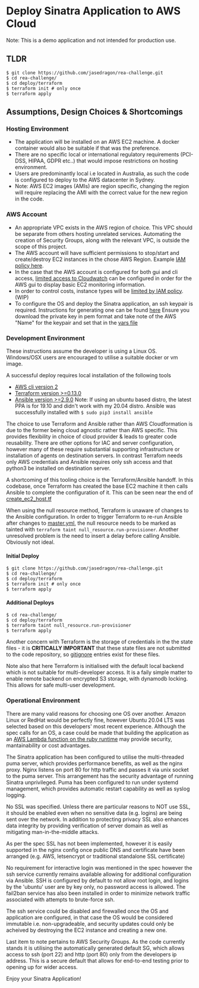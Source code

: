 # Deploy Sinatra Application to AWS Cloud

Note: This is a demo application and not intended for production use.

## TLDR

```shell 
$ git clone https://github.com/jasedragon/rea-challenge.git
$ cd rea-challenge/
$ cd deploy/terraform
$ terraform init # only once
$ terraform apply
```


## Assumptions, Design Choices & Shortcomings

### Hosting Environment
* The application will be installed on an AWS EC2 machine. A docker container would also be suitable if that was the preference. 
* There are no specific local or international regulatory requirements (PCI-DSS, HIPAA, GDPR etc..) that would impose restrictions on hosting environment.
* Users are predominantly local i.e located in Australia, as such the code is configured to deploy to the AWS datacenter in Sydney.
* Note: AWS EC2 images (AMIs) are region specific, changing the region will require replacing the AMI with the correct value for the new region in the code.

### AWS Account 
* An appropriate VPC exists in the AWS region of choice. This VPC should be separate from others hosting unrelated services. Automating the creation of Security Groups, along with the relevant VPC, is outside the scope of this project. 
* The AWS account will have sufficient permissions to stop/start and create/destroy EC2 instances in the chose AWS Region. Example [IAM policy here](deploy/policy/Restrict_Region.json).
* In the case that the AWS account is configured for both gui and cli access, [limited access to Cloudwatch](deploy/policy/Limited_Cloudwatch.json) can be configured in order for the AWS gui to display basic EC2 monitoring information.
* In order to control costs, instance types will be [limited by IAM policy](deploy/policy/Limit_EC2_instance_types.json). (WIP)
* To configure the OS and deploy the Sinatra application, an ssh keypair is required. Instructions for generating one can be found [here](https://docs.aws.amazon.com/AWSEC2/latest/UserGuide/ec2-key-pairs.html#new-console) Ensure you download the private key in pem format and take note of the AWS "Name" for the keypair and set that in the [vars file](deploy/terraform/terraform.tfvars)


### Development Environment
These instructions assume the developer is using a Linux OS. 
Windows/OSX users are encouraged to utilise a suitable docker or vm image.

A successful deploy requires local installation of the following tools
* [AWS cli version 2](https://docs.aws.amazon.com/cli/latest/userguide/install-cliv2-linux.html)
* [Terraform version >=0.13.0](https://www.terraform.io/downloads.html)
* [Ansible version >=2.9.0](https://docs.ansible.com/ansible/latest/installation_guide/intro_installation.html)
  Note: If using an ubuntu based distro, the latest PPA is for 19.10 and didn't work with my 20.04 distro. Ansible was successfully installed with `$ sudo pip3 install ansible`


The choice to use Terraform and Ansible rather than AWS Cloudformation is due to the former being cloud agnostic rather than AWS specific. This provides flexibility in choice of cloud provider & leads to greater code reusability. There are other options for IAC and server configuration, however many of these require substantial supporting infrastructure or installation of agents on destination servers. In contrast Terrafom needs only AWS credentials and Ansible requires only ssh access and that python3 be installed on destination server.


A shortcoming of this tooling choice is the Terraform/Ansible handoff. In this codebase, once Terraform has created the base EC2 machine it then calls Ansible to complete the configuration of it. This can be seen near the end of [create_ec2_host.tf](deploy/terraform/create_ec2_host.tf) 

When using the null resource method, Terraform is unaware of changes to the Ansible configuration. In order to trigger Terraform to re-run Ansible after changes to [master.yml](deploy/ansible/master.yml), the null resource needs to be marked as tainted with `terraform taint null_resource.run-provisioner`. Another unresolved problem is the need to insert a delay before calling Ansible.  Obviously not ideal.  

#### Initial Deploy
```shell 
$ git clone https://github.com/jasedragon/rea-challenge.git
$ cd rea-challenge/
$ cd deploy/terraform
$ terraform init # only once
$ terraform apply
```

#### Additional Deploys
```shell 
$ cd rea-challenge/
$ cd deploy/terraform
$ terraform taint null_resource.run-provisioner
$ terraform apply
```

Another concern with Terraform is the storage of credentials in the the state files - it is **CRITICALLY IMPORTANT** that these state files are not submitted to the code repository, so [gitignore](./.gitignore) entries exist for these files. 

Note also that here Terraform is initialised with the default local backend which is not suitable for multi-developer access. 
It is a faily simple matter to enable remote backend on encrypted S3 storage, with dynamodb locking. This allows for safe multi-user development.


### Operational Environment
There are many valid reasons for choosing one OS over another. Amazon Linux or RedHat would be perfectly fine, however Ubuntu 20.04 LTS was selected based on this developers' most recent experience. Although the spec calls for an OS, a case could be made that building the application as an [AWS Lambda function on the ruby runtime](https://docs.aws.amazon.com/lambda/latest/dg/lambda-ruby.html) may provide security, mantainability or cost advantages. 

The Sinatra application has been configured to utilise the multi-threaded puma server, which provides performance benefits, as well as the nginx proxy. Nginx listens on port 80 for http traffic and passes it via unix socket to the puma server. This arrangement has the security advantage of running Sinatra unprivileged. Puma has been configured to run under systemd management, which provides automatic restart capability as well as syslog logging.

No SSL was specified. Unless there are particular reasons to NOT use SSL, it should be enabled even when no sensitive data (e.g. logins) are being sent over the network.  In addition to protecting privacy SSL also enhances data integrity by providing verification of server domain as well as mitigating man-in-the-middle attacks. 

As per the spec SSL has not been implemented, however it is easily supported in the nginx config once public DNS and certificate have been arranged (e.g. AWS, letsencrypt or traditional standalone SSL certificate)
 
No requirement for interactive login was mentioned in the spec however the ssh service currently remains available allowing for additional configuration via Ansible. SSH is configured by default to not allow root login, and logins by the 'ubuntu' user are by key only, no password access is allowed. The fail2ban service has also been installed in order to minimize network traffic associated with attempts to brute-force ssh.

The ssh service could be disabled and firewalled once the OS and application are configured, in that case the OS would be considered immutable i.e. non-upgradeable, and security updates could only be acheived by destroying the EC2 instance and creating a new one. 


Last item to note pertains to AWS Security Groups. As the code currently stands it is utilising the automatically generated default SG, which allows access to ssh (port 22) and http (port 80) only from the developers ip address. This is a secure default that allows for end-to-end testing prior to opening up for wider access. 

Enjoy your Sinatra Application!

